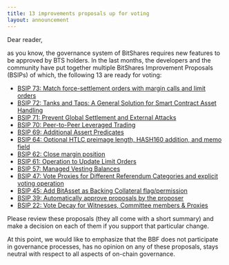 ```yaml
---
title: 13 improvements proposals up for voting
layout: announcement
---
```


Dear reader,

as you know, the governance system of BitShares requires new features to be
approved by BTS holders. In the last months, the developers and the community
have put together multiple BitShares Improvement Proposals (BSIPs) of which,
the following 13 are ready for voting:

* [BSIP 73: Match force-settlement orders with margin calls and limit orders](https://www.bitshares.foundation/workers/2019-10-bsip73)
* [BSIP 72: Tanks and Taps: A General Solution for Smart Contract Asset Handling](https://www.bitshares.foundation/workers/2019-10-bsip72)
* [BSIP 71: Prevent Global Settlement and External Attacks](https://www.bitshares.foundation/workers/2019-10-bsip71)
* [BSIP 70: Peer-to-Peer Leveraged Trading](https://www.bitshares.foundation/workers/2019-10-bsip70)
* [BSIP 69: Additional Assert Predicates](https://www.bitshares.foundation/workers/2019-10-bsip69)
* [BSIP 64: Optional HTLC preimage length, HASH160 addition, and memo field](https://www.bitshares.foundation/workers/2019-10-bsip64)
* [BSIP 62: Close margin position](https://www.bitshares.foundation/workers/2019-10-bsip62)
* [BSIP 61: Operation to Update Limit Orders](https://www.bitshares.foundation/workers/2019-10-bsip61)
* [BSIP 57: Managed Vesting Balances](https://www.bitshares.foundation/workers/2019-01-bsip57)
* [BSIP 47: Vote Proxies for Different Referendum Categories and explicit voting operation](https://www.bitshares.foundation/workers/2019-10-bsip47)
* [BSIP 45: Add BitAsset as Backing Collateral flag/permission](https://www.bitshares.foundation/workers/2019-10-bsip45)
* [BSIP 39: Automatically approve proposals by the proposer](https://www.bitshares.foundation/workers/2019-10-bsip39)
* [BSIP 22: Vote Decay for Witnesses, Committee members & Proxies](https://www.bitshares.foundation/workers/2019-10-bsip22)

Please review these proposals (they all come with a short summary) and
make a decision on each of them if you support that particular change.

At this point, we would like to emphasize that the BBF does not
participate in governance processes, has no opinion on any of these
proposals, stays neutral with respect to all aspects of on-chain
governance.
